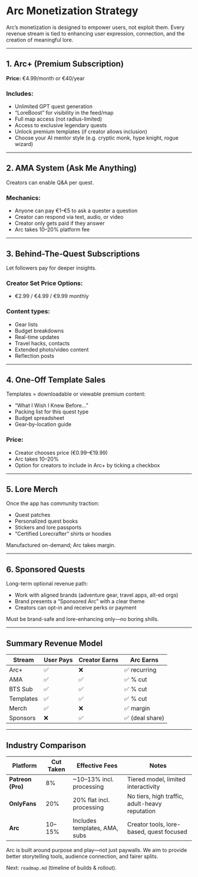 # Arc Monetization Strategy

Arc’s monetization is designed to empower users, not exploit them. Every revenue stream is tied to enhancing user expression, connection, and the creation of meaningful lore.

---

## 1. Arc+ (Premium Subscription)

**Price:** €4.99/month or €40/year

### Includes:

* Unlimited GPT quest generation
* “LoreBoost” for visibility in the feed/map
* Full map access (not radius-limited)
* Access to exclusive legendary quests
* Unlock premium templates (if creator allows inclusion)
* Choose your AI mentor style (e.g. cryptic monk, hype knight, rogue wizard)

---

## 2. AMA System (Ask Me Anything)

Creators can enable Q\&A per quest.

### Mechanics:

* Anyone can pay €1–€5 to ask a quester a question
* Creator can respond via text, audio, or video
* Creator only gets paid if they answer
* Arc takes 10–20% platform fee

---

## 3. Behind-The-Quest Subscriptions

Let followers pay for deeper insights.

### Creator Set Price Options:

* €2.99 / €4.99 / €9.99 monthly

### Content types:

* Gear lists
* Budget breakdowns
* Real-time updates
* Travel hacks, contacts
* Extended photo/video content
* Reflection posts

---

## 4. One-Off Template Sales

Templates = downloadable or viewable premium content:

* “What I Wish I Knew Before…”
* Packing list for this quest type
* Budget spreadsheet
* Gear-by-location guide

### Price:

* Creator chooses price (€0.99–€19.99)
* Arc takes 10–20%
* Option for creators to include in Arc+ by ticking a checkbox

---

## 5. Lore Merch

Once the app has community traction:

* Quest patches
* Personalized quest books
* Stickers and lore passports
* “Certified Lorecrafter” shirts or hoodies

Manufactured on-demand; Arc takes margin.

---

## 6. Sponsored Quests

Long-term optional revenue path:

* Work with aligned brands (adventure gear, travel apps, alt-ed orgs)
* Brand presents a “Sponsored Arc” with a clear theme
* Creators can opt-in and receive perks or payment

Must be brand-safe and lore-enhancing only—no boring shills.

---

## Summary Revenue Model

| Stream    | User Pays | Creator Earns | Arc Earns      |
| --------- | --------- | ------------- | -------------- |
| Arc+      | ✅         | ❌             | ✅ recurring    |
| AMA       | ✅         | ✅             | ✅ % cut        |
| BTS Sub   | ✅         | ✅             | ✅ % cut        |
| Templates | ✅         | ✅             | ✅ % cut        |
| Merch     | ✅         | ❌             | ✅ margin       |
| Sponsors  | ❌         | ✅             | ✅ (deal share) |

---

## Industry Comparison

| Platform          | Cut Taken | Effective Fees                | Notes                                          |
| ----------------- | --------- | ----------------------------- | ---------------------------------------------- |
| **Patreon (Pro)** | 8%        | \~10–13% incl. processing     | Tiered model, limited interactivity            |
| **OnlyFans**      | 20%       | 20% flat incl. processing     | No tiers, high traffic, adult-heavy reputation |
| **Arc**           | 10–15%    | Includes templates, AMA, subs | Creator tools, lore-based, quest focused       |

Arc is built around purpose and play—not just paywalls. We aim to provide better storytelling tools, audience connection, and fairer splits.

Next: `roadmap.md` (timeline of builds & rollout).

